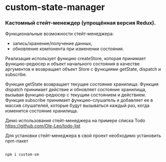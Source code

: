 # custom-state-manager

### Кастомный стейт-менеждер (упрощённая версия Redux).

Функциональные возможности стейт-менеджера:

- запись/хранение/получение данных,
- обновление компонента при изменении состояния.

Реализация использует функцию createStore, которая принимает функцию-редюсер и объект начального состояния в качестве аргументов и возвращает объект Store с функциями getState, dispatch и subscribe.

Функция getState возвращает текущее состояние хранилища. Функция dispatch принимает действие и обновляет состояние хранилища, вызывая функцию-редюсер с текущим состоянием и действием. Функция subscribe принимает функцию-слушатель и добавляет ее в массив слушателей, которые будут вызываться каждый раз, когда изменится состояние хранилища.

Демо использования стейт-менеджера на примере списка Todo
https://github.com/Ole-Leo/todo-list

Для установки стейт-менеджера в свой проект необходимо установить npm-пакет

```sh

npm i custom-sm

```
